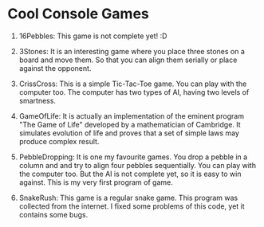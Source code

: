 # Cool Console Games

1. 16Pebbles: This game is not complete yet! :D

2. 3Stones: It is an interesting game where you place three stones on a board and move them. So that you can align them serially or place against the opponent.

3. CrissCross: This is a simple Tic-Tac-Toe game. You can play with the computer too. The computer has two types of AI, having two levels of smartness.

4. GameOfLife: It is actually an implementation of the eminent program "The Game of Life" developed by a mathematician of Cambridge. It simulates evolution of life and proves that a set of simple laws may produce complex result.

5. PebbleDropping: It is one my favourite games. You drop a pebble in a column and and try to align four pebbles sequentially. You can play with the computer too. But the AI is not complete yet, so it is easy to win against. This is my very first program of game.

6. SnakeRush: This game is a regular snake game. This program was collected from the internet. I fixed some problems of this code, yet it contains some bugs.
